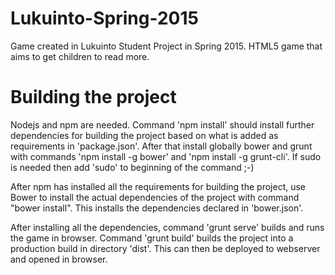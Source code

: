 # Lukuinto-Spring-2015
Game created in Lukuinto Student Project in Spring 2015. HTML5 game that aims to get children to read more.


# Building the project

Nodejs and npm are needed. Command 'npm install' should install further dependencies for building the project based on what is added as requirements in 'package.json'. After that install globally bower and grunt with commands 'npm install -g bower' and 'npm install -g grunt-cli'. If sudo is needed then add 'sudo' to beginning of the command ;-)

After npm has installed all the requirements for building the project, use Bower to install the actual dependencies of the project with command "bower install". This installs the dependencies declared in 'bower.json'.

After installing all the dependencies, command 'grunt serve' builds and runs the game in browser. Command 'grunt build' builds the project into a production build in directory 'dist'. This can then be deployed to webserver and opened in browser.
